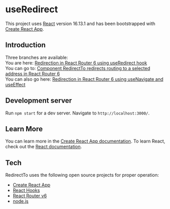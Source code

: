 # useRedirect
This project uses [React](https://github.com/facebook/react) version 16.13.1 and has been bootstrapped with [Create React App](https://github.com/facebook/create-react-app).
## Introduction
Three branches are available:  
You are here: [Redirection in React Router 6 using useRedirect hook](https://github.com/anmk/redirect/tree/use_redirect_hook)  
You can go to: [Component RedirectTo redirects routing to a selected address in React Router 6](https://github.com/anmk/redirect/tree/redirect_to_component)  
You can also go here: [Redirection in React Router 6 using useNavigate and useEffect](https://github.com/anmk/redirect/tree/redirect)
## Development server
Run `npm start` for a dev server. Navigate to `http://localhost:3000/`.
## Learn More
You can learn more in the [Create React App documentation](https://facebook.github.io/create-react-app/docs/getting-started).
To learn React, check out the [React documentation](https://reactjs.org/).
## Tech
RedirectTo uses the following open source projects for proper operation:
* [Create React App](https://create-react-app.dev/)
* [React Hooks](https://reactjs.org/docs/hooks-intro.html)
* [React Router v6](https://reacttraining.com/blog/react-router-v6-pre/)
* [node.js](https://nodejs.org/en/)
